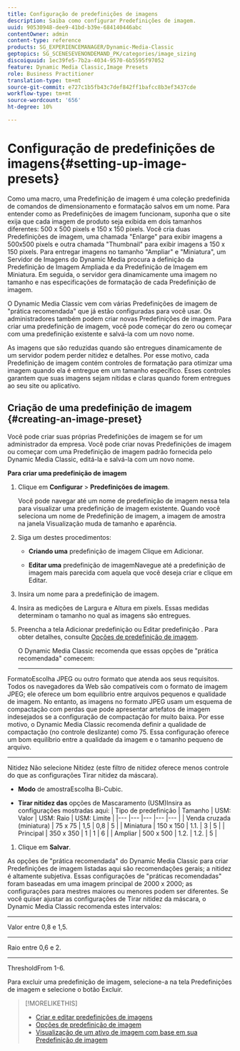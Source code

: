 ```yaml
---
title: Configuração de predefinições de imagens
description: Saiba como configurar Predefinições de imagem.
uuid: 90530948-dee9-41bd-b39e-684140446abc
contentOwner: admin
content-type: reference
products: SG_EXPERIENCEMANAGER/Dynamic-Media-Classic
geptopics: SG_SCENESEVENONDEMAND_PK/categories/image_sizing
discoiquuid: 1ec39fe5-7b2a-4034-9570-6b5595f97052
feature: Dynamic Media Classic,Image Presets
role: Business Practitioner
translation-type: tm+mt
source-git-commit: e727c1b5fb43c7def842ff1bafcc8b3ef3437cde
workflow-type: tm+mt
source-wordcount: '656'
ht-degree: 10%

---
```



# Configuração de predefinições de imagens{#setting-up-image-presets}

Como uma macro, uma Predefinição de imagem é uma coleção predefinida de comandos de dimensionamento e formatação salvos em um nome. Para entender como as Predefinições de imagem funcionam, suponha que o site exija que cada imagem de produto seja exibida em dois tamanhos diferentes: 500 x 500 pixels e 150 x 150 pixels. Você cria duas Predefinições de imagem, uma chamada &quot;Enlarge&quot; para exibir imagens a 500x500 pixels e outra chamada &quot;Thumbnail&quot; para exibir imagens a 150 x 150 pixels. Para entregar imagens no tamanho &quot;Ampliar&quot; e &quot;Miniatura&quot;, um Servidor de Imagens do Dynamic Media procura a definição da Predefinição de Imagem Ampliada e da Predefinição de Imagem em Miniatura. Em seguida, o servidor gera dinamicamente uma imagem no tamanho e nas especificações de formatação de cada Predefinição de imagem.

O Dynamic Media Classic vem com várias Predefinições de imagem de &quot;prática recomendada&quot; que já estão configuradas para você usar. Os administradores também podem criar novas Predefinições de imagem. Para criar uma predefinição de imagem, você pode começar do zero ou começar com uma predefinição existente e salvá-la com um novo nome.

As imagens que são reduzidas quando são entregues dinamicamente de um servidor podem perder nitidez e detalhes. Por esse motivo, cada Predefinição de imagem contém controles de formatação para otimizar uma imagem quando ela é entregue em um tamanho específico. Esses controles garantem que suas imagens sejam nítidas e claras quando forem entregues ao seu site ou aplicativo.

## Criação de uma predefinição de imagem {#creating-an-image-preset}

Você pode criar suas próprias Predefinições de imagem se for um administrador da empresa. Você pode criar novas Predefinições de imagem ou começar com uma Predefinição de imagem padrão fornecida pelo Dynamic Media Classic, editá-la e salvá-la com um novo nome.

**Para criar uma predefinição de imagem**

1. Clique em **Configurar** > **Predefinições de imagem**.

   Você pode navegar até um nome de predefinição de imagem nessa tela para visualizar uma predefinição de imagem existente. Quando você seleciona um nome de Predefinição de imagem, a imagem de amostra na janela Visualização muda de tamanho e aparência.

1. Siga um destes procedimentos:

   * **Criando uma**
predefinição de imagem Clique em Adicionar.

   * **Editar uma**
predefinição de imagemNavegue até a predefinição de imagem mais parecida com aquela que você deseja criar e clique em Editar.

1. Insira um nome para a predefinição de imagem.
1. Insira as medições de Largura e Altura em pixels. Essas medidas determinam o tamanho no qual as imagens são entregues.
1. Preencha a tela Adicionar predefinição ou Editar predefinição . Para obter detalhes, consulte [Opções de predefinição de imagem](application-setup.md#image_preset_options).

   O Dynamic Media Classic recomenda que essas opções de &quot;prática recomendada&quot; comecem:

   * ****
FormatoEscolha JPEG ou outro formato que atenda aos seus requisitos. Todos os navegadores da Web são compatíveis com o formato de imagem JPEG; ele oferece um bom equilíbrio entre arquivos pequenos e qualidade de imagem. No entanto, as imagens no formato JPEG usam um esquema de compactação com perdas que pode apresentar artefatos de imagem indesejados se a configuração de compactação for muito baixa. Por esse motivo, o Dynamic Media Classic recomenda definir a qualidade de compactação (no controle deslizante) como 75. Essa configuração oferece um bom equilíbrio entre a qualidade da imagem e o tamanho pequeno de arquivo.

   * ****
Nitidez Não selecione Nitidez (este filtro de nitidez oferece menos controle do que as configurações Tirar nitidez da máscara).

   * **Modo**
de amostraEscolha Bi-Cubic.

   * **Tirar nitidez das**
opções de Mascaramento (USM)Insira as configurações mostradas aqui:
   | Tipo de predefinição | Tamanho | USM: Valor | USM: Raio | USM: Limite |
   |--- |--- |--- |--- |--- |
   | Venda cruzada (miniatura) | 75 x 75 | 1,5 | 0,8 | 5 |
   | Miniatura | 150 x 150 | 1.1. | 3 | 5 |
   | Principal | 350 x 350 | 1 | 1 | 6 |
   | Ampliar | 500 x 500 | 1.2. | 1.2. | 5 |

1. Clique em **Salvar**.

As opções de &quot;prática recomendada&quot; do Dynamic Media Classic para criar Predefinições de imagem listadas aqui são recomendações gerais; a nitidez é altamente subjetiva. Essas configurações de &quot;práticas recomendadas&quot; foram baseadas em uma imagem principal de 2000 x 2000; as configurações para mestres maiores ou menores podem ser diferentes. Se você quiser ajustar as configurações de Tirar nitidez da máscara, o Dynamic Media Classic recomenda estes intervalos:

* ****
Valor entre 0,8 e 1,5.

* ****
Raio entre 0,6 e 2.

* ****
ThresholdFrom 1-6.

Para excluir uma predefinição de imagem, selecione-a na tela Predefinições de imagem e selecione o botão Excluir.

>[!MORELIKETHIS]
>
>* [Criar e editar predefinições de imagens](application-setup.md#creating_and_editing_image_presets)
>* [Opções de predefinição de imagem](application-setup.md#image_preset_options)
>* [Visualização de um ativo de imagem com base em sua Predefinição de imagem](previewing-asset.md#previewing_an_image_asset_based_on_its_image_preset)

